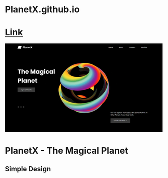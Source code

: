 # PlanetX.github.io
<!DOCTYPE html>
<html>
  <head>
  </head>
  <body>
    <h1><a href="https://harshit645.github.io/PlanetX.github.io/">Link</a></h1>
    <img src="https://github.com/harshit645/PlanetX.github.io/blob/main/Screenshot%20(1999).png" alt="screenshot"/>
    <h1>PlanetX - The Magical Planet</h1>
  </body>
  </html>

<h2>Simple Design</h2>
